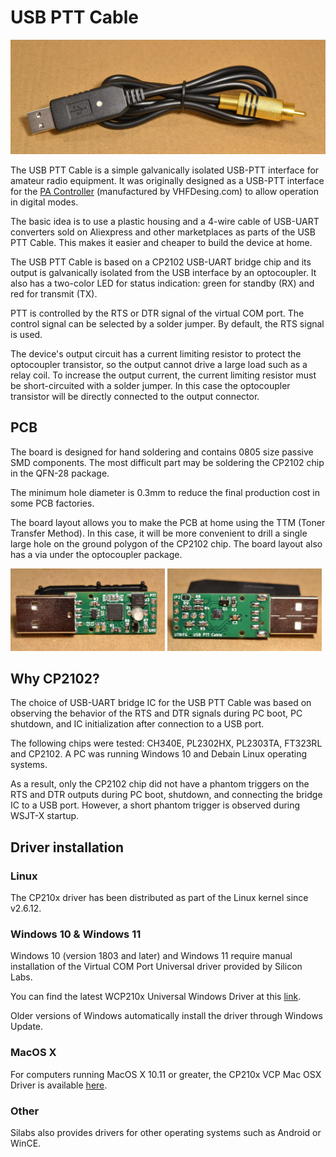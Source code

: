 # USB PTT Cable

![USB PTT Cable](https://github.com/UT8IFG/PTT-USB-Cable/raw/main/photo/usb-ptt-cable.jpg)

The USB PTT Cable is a simple galvanically isolated USB-PTT interface for amateur radio equipment. It was originally designed as a USB-PTT interface for the [PA Controller](https://vhfdesign.com/pas/pa-controller.html) (manufactured by VHFDesing.com) to allow operation in digital modes. 

The basic idea is to use a plastic housing and a 4-wire cable of USB-UART converters sold on Aliexpress and other marketplaces as parts of the USB PTT Cable. This makes it easier and cheaper to build the device at home.

The USB PTT Cable is based on a CP2102 USB-UART bridge chip and its output is galvanically isolated from the USB interface by an optocoupler. It also has a two-color LED for status indication: green for standby (RX) and red for transmit (TX).

PTT is controlled by the RTS or DTR signal of the virtual COM port. The control signal can be selected by a solder jumper. By default, the RTS signal is used. 

The device's output circuit has a current limiting resistor to protect the optocoupler transistor, so the output cannot drive a large load such as a relay coil. To increase the output current, the current limiting resistor must be short-circuited with a solder jumper. In this case the optocoupler transistor will be directly connected to the output connector.

## PCB
The board is designed for hand soldering and contains 0805 size passive SMD components. The most difficult part may be soldering the CP2102 chip in the QFN-28 package.

The minimum hole diameter is 0.3mm to reduce the final production cost in some PCB factories.

The board layout allows you to make the PCB at home using the TTM (Toner Transfer Method). In this case, it will be more convenient to drill a single large hole on the ground polygon of the CP2102 chip. The board layout also has a via under the optocoupler package.

<img src="https://github.com/UT8IFG/PTT-USB-Cable/raw/main/photo/pcb-assembled-top.jpg" width="49%"/> <img src="https://github.com/UT8IFG/PTT-USB-Cable/raw/main/photo/pcb-assembled-bottom.jpg" width="49%"/>

## Why CP2102?

The choice of USB-UART bridge IC for the USB PTT Cable was based on observing the behavior of the RTS and DTR signals during PC boot, PC shutdown, and IC initialization after connection to a USB port.

The following chips were tested: CH340E, PL2302HX, PL2303TA, FT323RL and CP2102. A PC was running Windows 10 and Debain Linux operating systems.

As a result, only the CP2102 chip did not have a phantom triggers on the RTS and DTR outputs during PC boot, shutdown, and connecting the bridge IC to a USB port. However, a short phantom trigger is observed during WSJT-X startup.

## Driver installation

### Linux

The CP210х driver has been distributed as part of the Linux kernel since v2.6.12. 

### Windows 10 & Windows 11

Windows 10 (version 1803 and later) and Windows 11 require manual installation of the Virtual COM Port Universal driver provided by Silicon Labs.

You can find the latest WCP210x Universal Windows Driver at this [link](https://www.silabs.com/developers/usb-to-uart-bridge-vcp-drivers?tab=downloads).

Older versions of Windows automatically install the driver through Windows Update.

### MacOS X

For computers running MacOS X 10.11 or greater, the CP210x VCP Mac OSX Driver is available [here](https://www.silabs.com/developers/usb-to-uart-bridge-vcp-drivers?tab=downloads).

### Other

Silabs also provides drivers for other operating systems such as Android or WinCE.

